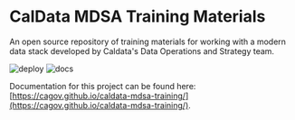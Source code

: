 # CalData MDSA Training Materials

An open source repository of training materials for working with a modern data stack developed by Caldata's Data Operations and Strategy team.

![deploy](https://github.com/cagov/caldata-mdsa-training/actions/workflows/deploy.yml/badge.svg?branch=main)
![docs](https://github.com/cagov/caldata-mdsa-training/actions/workflows/docs.yml/badge.svg?branch=main)

Documentation for this project can be found here: [https://cagov.github.io/caldata-mdsa-training/](https://cagov.github.io/caldata-mdsa-training/).
